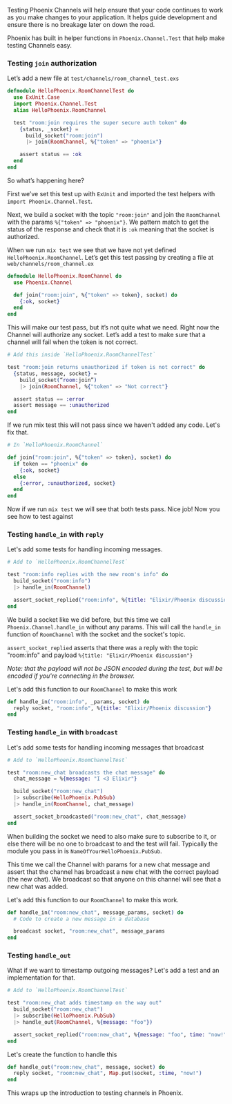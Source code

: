 Testing Phoenix Channels will help ensure that your code continues to work
as you make changes to your application. It helps guide development and
ensure there is no breakage later on down the road.

Phoenix has built in helper functions in `Phoenix.Channel.Test` that help
make testing Channels easy.

### Testing `join` authorization

Let’s add a new file at `test/channels/room_channel_test.exs`

```elixir
defmodule HelloPhoenix.RoomChannelTest do
  use ExUnit.Case
  import Phoenix.Channel.Test
  alias HelloPhoenix.RoomChannel

  test "room:join requires the super secure auth token" do
    {status, _socket} =
      build_socket("room:join")
      |> join(RoomChannel, %{"token" => "phoenix"}

    assert status == :ok
  end
end
```

So what’s happening here?

First we’ve set this test up with `ExUnit` and imported the test helpers
with `import Phoenix.Channel.Test`.

Next, we build a socket with the topic `"room:join"` and join the
`RoomChannel` with the params `%{"token" => "phoenix"}`. We pattern match to
get the status of the response and check that it is `:ok` meaning that the
socket is authorized.

When we run `mix test` we see that we have not yet defined
`HelloPhoenix.RoomChannel`. Let’s get this test passing by creating a file at
`web/channels/room_channel.ex`

```elixir
defmodule HelloPhoenix.RoomChannel do
  use Phoenix.Channel

  def join("room:join", %{"token" => token}, socket) do
    {:ok, socket}
  end
end
```

This will make our test pass, but it’s not quite what we need. Right now the
Channel will authorize any socket. Let’s add a test to make sure that a
channel will fail when the token is not correct.

```elixir
# Add this inside `HelloPhoenix.RoomChannelTest`

test "room:join returns unauthorized if token is not correct" do
  {status, message, socket} =
    build_socket(“room:join”)
    |> join(RoomChannel, %{"token" => "Not correct"}

  assert status == :error
  assert message == :unauthorized
end
```

If we run mix test this will not pass since we haven't added any code. Let's
fix that.

```elixir
# In `HelloPhoenix.RoomChannel`

def join("room:join", %{"token" => token}, socket) do
  if token == "phoenix" do
    {:ok, socket}
  else
    {:error, :unauthorized, socket}
  end
end
```

Now if we run `mix test` we will see that both tests pass. Nice job! Now you
see how to test against

### Testing `handle_in` with `reply`

Let's add some tests for handling incoming messages.

```elixir
# Add to `HelloPhoenix.RoomChannelTest`

test "room:info replies with the new room's info" do
  build_socket("room:info")
  |> handle_in(RoomChannel)

  assert_socket_replied("room:info", %{title: "Elixir/Phoenix discussion"})
end
```

We build a socket like we did before, but this time we call
`Phoenix.Channel.handle_in` without any params. This will call the `handle_in`
function of `RoomChannel` with the socket and the socket's topic.

`assert_socket_replied` asserts that there was a reply with the topic
"room:info" and payload `%{title: "Elixir/Phoenix discussion"}`

_Note: that the payload will not be JSON encoded during the test, but will be
encoded if you're connecting in the browser._

Let's add this function to our `RoomChannel` to make this work

```elixir
def handle_in("room:info", _params, socket) do
  reply socket, "room:info", %{title: "Elixir/Phoenix discussion"}
end
```

### Testing `handle_in` with `broadcast`

Let's add some tests for handling incoming messages that broadcast

```elixir
# Add to `HelloPhoenix.RoomChannelTest`

test "room:new_chat broadcasts the chat message" do
  chat_message = %{message: "I <3 Elixir"}

  build_socket("room:new_chat")
  |> subscribe(HelloPhoenix.PubSub)
  |> handle_in(RoomChannel, chat_message)

  assert_socket_broadcasted("room:new_chat", chat_message)
end
```

When building the socket we need to also make sure to subscribe to it, or else
there will be no one to broadcast to and the test will fail. Typically the
module you pass in is `NameOfYourHelloPhoenix.PubSub`.

This time we call the Channel with params for a new chat message and assert
that the channel has broadcast a new chat with the correct payload (the new
chat). We broadcast so that anyone on this channel will see that a new chat
was added.

Let's add this function to our `RoomChannel` to make this work.

```elixir
def handle_in("room:new_chat", message_params, socket) do
  # Code to create a new message in a database

  broadcast socket, "room:new_chat", message_params
end
```

### Testing `handle_out`

What if we want to timestamp outgoing messages? Let's add a test and an
implementation for that.

```elixir
# Add to `HelloPhoenix.RoomChannelTest`

test "room:new_chat adds timestamp on the way out"
  build_socket("room:new_chat")
  |> subscribe(HelloPhoenix.PubSub)
  |> handle_out(RoomChannel, %{message: "foo"})

  assert_socket_replied("room:new_chat", %{message: "foo", time: "now!"})
end
```

Let's create the function to handle this

```elixir
def handle_out("room:new_chat", message, socket) do
  reply socket, "room:new_chat", Map.put(socket, :time, "now!")
end
```

This wraps up the introduction to testing channels in Phoenix.
